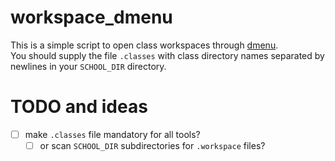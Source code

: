 # workspace_dmenu

This is a simple script to open class workspaces through [dmenu](https://tools.suckless.org/dmenu/).  
You should supply the file ``.classes`` with class directory names separated by newlines in your ``SCHOOL_DIR`` directory.

# TODO and ideas
- [ ] make ``.classes`` file mandatory for all tools?
    - [ ] or scan ``SCHOOL_DIR`` subdirectories for ``.workspace`` files?
